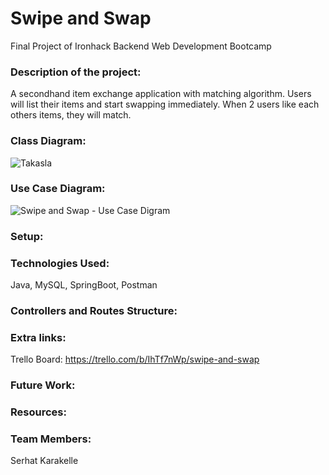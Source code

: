 # Swipe and Swap
Final Project of Ironhack Backend Web Development Bootcamp

### Description of the project:
A secondhand item exchange application with matching algorithm. Users will list their items and start swapping immediately. When 2 users like each others items, they will match.

### Class Diagram:
![Takasla](https://github.com/serhat-krk/swap-it/assets/167627660/f522d1e7-31e3-4711-bf7f-00e44e169a5e)

### Use Case Diagram:
![Swipe and Swap - Use Case Digram](https://github.com/serhat-krk/swipe-and-swap/assets/167627660/bd012eae-a6e3-4644-bb85-cbbb1925965c)

### Setup:

### Technologies Used:
Java, MySQL, SpringBoot, Postman

### Controllers and Routes Structure:

### Extra links:
Trello Board: https://trello.com/b/IhTf7nWp/swipe-and-swap

### Future Work:

### Resources:

### Team Members:
Serhat Karakelle
